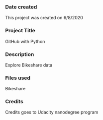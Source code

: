 ### Date created
This project was created on 6/8/2020

### Project Title
GitHub with Python

### Description
Explore Bikeshare data

### Files used
Bikeshare

### Credits
Credits goes to Udacity nanodegree program

